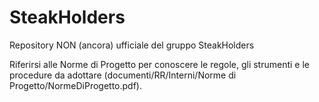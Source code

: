 SteakHolders
============

Repository NON (ancora) ufficiale del gruppo SteakHolders

Riferirsi alle Norme di Progetto per conoscere le regole, gli strumenti e le procedure da adottare (documenti/RR/Interni/Norme di Progetto/NormeDiProgetto.pdf).
